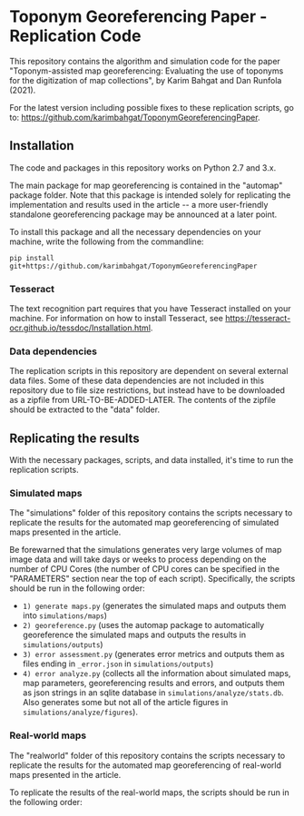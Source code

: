 # Toponym Georeferencing Paper - Replication Code

This repository contains the algorithm and simulation code for the paper "Toponym-assisted map georeferencing: Evaluating the use of toponyms for the digitization of map collections", by Karim Bahgat and Dan Runfola (2021). 

For the latest version including possible fixes to these replication scripts, go to: https://github.com/karimbahgat/ToponymGeoreferencingPaper. 

## Installation

The code and packages in this repository works on Python 2.7 and 3.x. 

The main package for map georeferencing is contained in the "automap" package folder. Note that this package is intended solely for replicating the implementation and results used in the article -- a more user-friendly standalone georeferencing package may be announced at a later point. 

To install this package and all the necessary dependencies on your machine, write the following from the commandline:

```
pip install git+https://github.com/karimbahgat/ToponymGeoreferencingPaper
``` 

### Tesseract

The text recognition part requires that you have Tesseract installed on your machine. For information on how to install Tesseract, see https://tesseract-ocr.github.io/tessdoc/Installation.html. 

### Data dependencies

The replication scripts in this repository are dependent on several external data files. Some of these data dependencies are not included in this repository due to file size restrictions, but instead have to be downloaded as a zipfile from URL-TO-BE-ADDED-LATER. The contents of the zipfile should be extracted to the "data" folder. 

## Replicating the results

With the necessary packages, scripts, and data installed, it's time to run the replication scripts. 

### Simulated maps

The "simulations" folder of this repository contains the scripts necessary to replicate the results for the automated map georeferencing of simulated maps presented in the article. 

Be forewarned that the simulations generates very large volumes of map image data and will take days or weeks to process depending on the number of CPU Cores (the number of CPU cores can be specified in the "PARAMETERS" section near the top of each script). Specifically, the scripts should be run in the following order:

- `1) generate maps.py` (generates the simulated maps and outputs them into `simulations/maps`)
- `2) georeference.py` (uses the automap package to automatically georeference the simulated maps and outputs the results in `simulations/outputs`)
- `3) error assessment.py` (generates error metrics and outputs them as files ending in `_error.json` in `simulations/outputs`)
- `4) error analyze.py` (collects all the information about simulated maps, map parameters, georeferencing results and errors, and outputs them as json strings in an sqlite database in `simulations/analyze/stats.db`. Also generates some but not all of the article figures in `simulations/analyze/figures`).

### Real-world maps

The "realworld" folder of this repository contains the scripts necessary to replicate the results for the automated map georeferencing of real-world maps presented in the article. 

To replicate the results of the real-world maps, the scripts should be run in the following order: 

